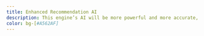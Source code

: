 ```yaml
---
title: Enhanced Recommendation AI
description: This engine’s AI will be more powerful and more accurate, so it can be shared with other media networks. It will be released as a plugin. It will introduce new concepts like ‘Balance’ in the content ranking and distribution business.
color: bg-[#A562AF]
---
```



